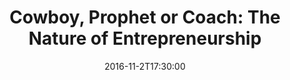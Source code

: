 ---
title: "Cowboy, Prophet or Coach: The Nature of Entrepreneurship"
date: 2016-11-2T17:30:00
description: Presented by Embry-Riddle Aeronautical University's own Dr. Michael Bowers is a presentation on entrepreneurship. 
upcoming: true
---